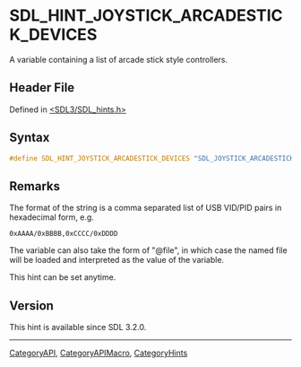 # SDL_HINT_JOYSTICK_ARCADESTICK_DEVICES

A variable containing a list of arcade stick style controllers.

## Header File

Defined in [<SDL3/SDL_hints.h>](https://github.com/libsdl-org/SDL/blob/main/include/SDL3/SDL_hints.h)

## Syntax

```c
#define SDL_HINT_JOYSTICK_ARCADESTICK_DEVICES "SDL_JOYSTICK_ARCADESTICK_DEVICES"
```

## Remarks

The format of the string is a comma separated list of USB VID/PID pairs in
hexadecimal form, e.g.

`0xAAAA/0xBBBB,0xCCCC/0xDDDD`

The variable can also take the form of "@file", in which case the named
file will be loaded and interpreted as the value of the variable.

This hint can be set anytime.

## Version

This hint is available since SDL 3.2.0.

----
[CategoryAPI](CategoryAPI), [CategoryAPIMacro](CategoryAPIMacro), [CategoryHints](CategoryHints)

